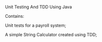 Unit Testing And TDD Using Java

Contains:

Unit tests for a payroll system;

A simple String Calculator created using TDD;

